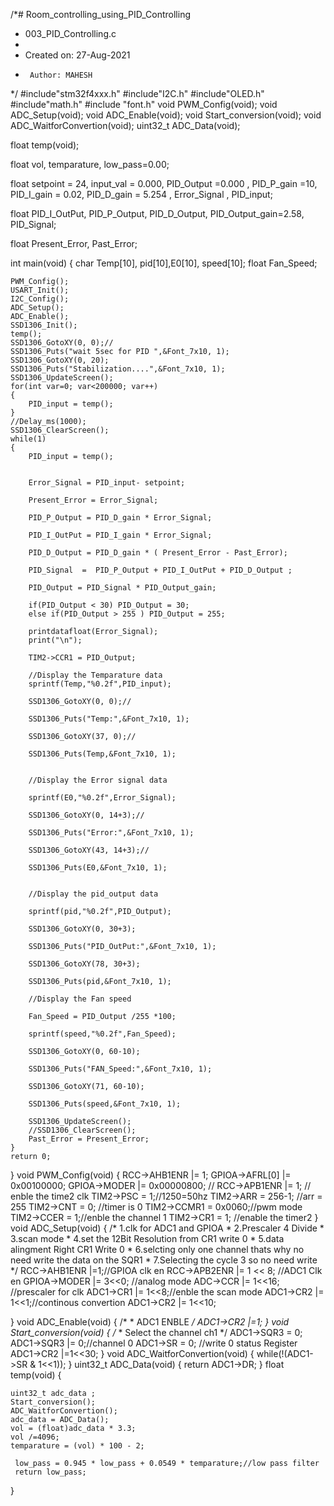 
/*# Room_controlling_using_PID_Controlling
 * 003_PID_Controlling.c
 *
 *  Created on: 27-Aug-2021
 *      Author: MAHESH
 */
#include"stm32f4xxx.h"
#include"I2C.h"
#include"OLED.h"
#include"math.h"
#include "font.h"
void PWM_Config(void);
void ADC_Setup(void);
void ADC_Enable(void);
void Start_conversion(void);
void ADC_WaitforConvertion(void);
uint32_t ADC_Data(void);

float temp(void);

float vol, temparature, low_pass=0.00;

float setpoint = 24, input_val = 0.000, PID_Output =0.000 , PID_P_gain =10, PID_I_gain = 0.02, PID_D_gain = 5.254 , Error_Signal , PID_input;

float PID_I_OutPut, PID_P_Output, PID_D_Output, PID_Output_gain=2.58, PID_Signal;

float Present_Error, Past_Error;

int main(void)
{
	char Temp[10], pid[10],E0[10], speed[10];
	float Fan_Speed;

	PWM_Config();
	USART_Init();
	I2C_Config();
    ADC_Setup();
    ADC_Enable();
    SSD1306_Init();
    temp();
    SSD1306_GotoXY(0, 0);//
	SSD1306_Puts("wait 5sec for PID ",&Font_7x10, 1);
	SSD1306_GotoXY(0, 20);
	SSD1306_Puts("Stabilization....",&Font_7x10, 1);
	SSD1306_UpdateScreen();
	for(int var=0; var<200000; var++)
	{
		PID_input = temp();
	}
	//Delay_ms(1000);
	SSD1306_ClearScreen();
	while(1)
    {
		PID_input = temp();


		Error_Signal = PID_input- setpoint;

		Present_Error = Error_Signal;

		PID_P_Output = PID_D_gain * Error_Signal;

		PID_I_OutPut = PID_I_gain * Error_Signal;

		PID_D_Output = PID_D_gain * ( Present_Error - Past_Error);

		PID_Signal  =  PID_P_Output + PID_I_OutPut + PID_D_Output ;

		PID_Output = PID_Signal * PID_Output_gain;

		if(PID_Output < 30) PID_Output = 30;
		else if(PID_Output > 255 ) PID_Output = 255;

		printdatafloat(Error_Signal);
		print("\n");

		TIM2->CCR1 = PID_Output;

		//Display the Temparature data
		sprintf(Temp,"%0.2f",PID_input);

		SSD1306_GotoXY(0, 0);//

		SSD1306_Puts("Temp:",&Font_7x10, 1);

		SSD1306_GotoXY(37, 0);//

		SSD1306_Puts(Temp,&Font_7x10, 1);


		//Display the Error signal data

		sprintf(E0,"%0.2f",Error_Signal);

		SSD1306_GotoXY(0, 14+3);//

		SSD1306_Puts("Error:",&Font_7x10, 1);

		SSD1306_GotoXY(43, 14+3);//

		SSD1306_Puts(E0,&Font_7x10, 1);


		//Display the pid_output data

		sprintf(pid,"%0.2f",PID_Output);

		SSD1306_GotoXY(0, 30+3);

		SSD1306_Puts("PID_OutPut:",&Font_7x10, 1);

		SSD1306_GotoXY(78, 30+3);

		SSD1306_Puts(pid,&Font_7x10, 1);

		//Display the Fan speed

		Fan_Speed = PID_Output /255 *100;

		sprintf(speed,"%0.2f",Fan_Speed);

		SSD1306_GotoXY(0, 60-10);

		SSD1306_Puts("FAN_Speed:",&Font_7x10, 1);

		SSD1306_GotoXY(71, 60-10);

		SSD1306_Puts(speed,&Font_7x10, 1);

		SSD1306_UpdateScreen();
		//SSD1306_ClearScreen();
		Past_Error = Present_Error;
    }
    return 0;
}
void PWM_Config(void)
{
    RCC->AHB1ENR |= 1;
    GPIOA->AFRL[0] |= 0x00100000;
    GPIOA->MODER |=  0x00000800; //
    RCC->APB1ENR |= 1; // enble the time2 clk
    TIM2->PSC = 1;//1250=50hz
    TIM2->ARR = 256-1; //arr = 255
    TIM2->CNT = 0; //timer is 0
    TIM2->CCMR1 = 0x0060;//pwm mode
    TIM2->CCER = 1;//enble the channel 1
    TIM2->CR1 = 1; //enable the timer2
}
void ADC_Setup(void)
{
	/* 1.clk for ADC1 and GPIOA
	 * 2.Prescaler 4 Divide
	 * 3.scan mode
	 * 4.set the 12Bit Resolution from CR1 write 0
	 * 5.data alingment Right CR1 Write 0
	 * 6.selcting only one channel thats why no need write the data on the SQR1
	 * 7.Selecting the cycle 3 so no need write
	 */
	RCC->AHB1ENR |=1;//GPIOA clk en
	RCC->APB2ENR |= 1 << 8;	//ADC1 Clk en
	GPIOA->MODER |= 3<<0;	//analog mode
	ADC->CCR     |= 1<<16;	//prescaler for clk
	ADC1->CR1    |= 1<<8;//enble the scan mode
	ADC1->CR2	 |= 1<<1;//continous convertion
	ADC1->CR2    |= 1<<10;

}
void ADC_Enable(void)
{
	/*
	 * ADC1 ENBLE
	 */
	ADC1->CR2 |=1;
}
void Start_conversion(void)
{
	/*
	 * Select the channel ch1
	 */
	ADC1->SQR3  = 0;
	ADC1->SQR3 |= 0;//channel 0
	ADC1->SR   = 0; //write 0 status Register
	ADC1->CR2 |=1<<30;
}
void ADC_WaitforConvertion(void)
{
	while(!(ADC1->SR & 1<<1));
}
uint32_t ADC_Data(void)
{
	return ADC1->DR;
}
float temp(void)
{

	uint32_t adc_data ;
	Start_conversion();
	ADC_WaitforConvertion();
	adc_data = ADC_Data();
	vol = (float)adc_data * 3.3;
	vol /=4096;
	temparature = (vol) * 100 - 2;

	 low_pass = 0.945 * low_pass + 0.0549 * temparature;//low pass filter
	 return low_pass;
}

